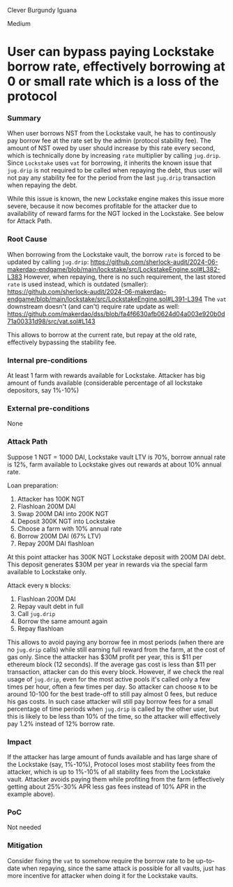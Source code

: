 Clever Burgundy Iguana

Medium

# User can bypass paying Lockstake borrow rate, effectively borrowing at 0 or small rate which is a loss of the protocol

### Summary

When user borrows NST from the Lockstake vault, he has to continously pay borrow fee at the rate set by the admin (protocol stability fee). The amount of NST owed by user should increase by this rate every second, which is technically done by increasing `rate` multiplier by calling `jug.drip`. Since `Lockstake` uses `vat` for borrowing, it inherits the known issue that `jug.drip` is not required to be called when repaying the debt, thus user will not pay any stability fee for the period from the last `jug.drip` transaction when repaying the debt.

While this issue is known, the new Lockstake engine makes this issue more severe, because it now becomes profitable for the attacker due to availability of reward farms for the NGT locked in the Lockstake. See below for Attack Path.

### Root Cause

When borrowing from the Lockstake vault, the borrow `rate` is forced to be updated by calling `jug.drip`:
https://github.com/sherlock-audit/2024-06-makerdao-endgame/blob/main/lockstake/src/LockstakeEngine.sol#L382-L383
However, when repaying, there is no such requirement, the last stored `rate` is used instead, which is outdated (smaller):
https://github.com/sherlock-audit/2024-06-makerdao-endgame/blob/main/lockstake/src/LockstakeEngine.sol#L391-L394
The `vat` downstream doesn't (and can't) require rate update as well:
https://github.com/makerdao/dss/blob/fa4f6630afb0624d04a003e920b0d71a00331d98/src/vat.sol#L143

This allows to borrow at the current rate, but repay at the old rate, effectively bypassing the stability fee.

### Internal pre-conditions

At least 1 farm with rewards available for Lockstake. Attacker has big amount of funds available (considerable percentage of all lockstake depositors, say 1%-10%)

### External pre-conditions

None

### Attack Path

Suppose 1 NGT = 1000 DAI, Lockstake vault LTV is 70%, borrow annual rate is 12%, farm available to Lockstake gives out rewards at about 10% annual rate.

Loan preparation:
1. Attacker has 100K NGT
2. Flashloan 200M DAI
3. Swap 200M DAI into 200K NGT
4. Deposit 300K NGT into Lockstake
5. Choose a farm with 10% annual rate
6. Borrow 200M DAI (67% LTV)
7. Repay 200M DAI flashloan

At this point attacker has 300K NGT Lockstake deposit with 200M DAI debt. This deposit generates $30M per year in rewards via the special farm available to Lockstake only.

Attack every `N` blocks:
1. Flashloan 200M DAI
2. Repay vault debt in full
3. Call `jug.drip`
4. Borrow the same amount again
5. Repay flashloan

This allows to avoid paying any borrow fee in most periods (when there are no `jug.drip` calls) while still earning full reward from the farm, at the cost of gas only. Since the attacker has $30M profit per year, this is $11 per ethereum block (12 seconds). If the average gas cost is less than $11 per transaction, attacker can do this every block. However, if we check the real usage of `jug.drip`, even for the most active pools it's called only a few times per hour, often a few times per day. So attacker can choose `N` to be around 10-100 for the best trade-off to still pay almost 0 fees, but reduce his gas costs. In such case attacker will still pay borrow fees for a small percentage of time periods when `jug.drip` is called by the other user, but this is likely to be less than 10% of the time, so the attacker will effectively pay 1.2% instead of 12% borrow rate.

### Impact

If the attacker has large amount of funds available and has large share of the Lockstake (say, 1%-10%), Protocol loses most stability fees from the attacker, which is up to 1%-10% of all stability fees from the Lockstake vault. Attacker avoids paying them while profiting from the farm (effectively getting about 25%-30% APR less gas fees instead of 10% APR in the example above).

### PoC

Not needed

### Mitigation

Consider fixing the `vat` to somehow require the borrow rate to be up-to-date when repaying, since the same attack is possible for all vaults, just has more incentive for attacker when doing it for the Lockstake vaults.